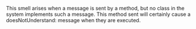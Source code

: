 This smell arises when a message is sent by a method,  but no class in the system implements such a message. This method sent will certainly cause a doesNotUnderstand: message when they are executed.